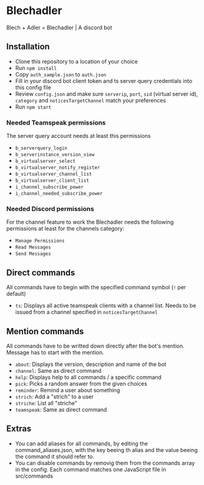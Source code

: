 # Blechadler
Blech + Adler = Blechadler | A discord bot

## Installation
- Clone this repository to a location of your choice
- Run `npm install`
- Copy `auth_sample.json` to `auth.json`
- Fill in your discord bot client token and ts server query credentials into this config file
- Review `config.json` and make sure `serverip`, `port`, `sid` (virtual server id), `category` and `noticesTargetChannel` match your preferences
- Run `npm start`

### Needed Teamspeak permissions
The server query account needs at least this permissions
- `b_serverquery_login`
- `b_serverinstance_version_view`
- `b_virtualserver_select`
- `b_virtualserver_notify_register`
- `b_virtualserver_channel_list`
- `b_virtualserver_client_list`
- `i_channel_subscribe_power`
- `i_channel_needed_subscribe_power`

### Needed Discord permissions
For the channel feature to work the Blechadler needs the following permissions at least for the channels category:
- `Manage Permissions`
- `Read Messages`
- `Send Messages`

## Direct commands
All commands have to begin with the specified command symbol (`!` per default)
- `ts`: Displays all active teamspeak clients with a channel list. Needs to be issued from a channel specified in `noticesTargetChannel`

## Mention commands
All commands have to be writted down directly after the bot's mention. Message has to start with the mention.
- `about`: Displays the version, description and name of the bot
- `channel`: Same as direct command
- `help`: Displays help to all commands / a specific command
- `pick`: Picks a random answer from the given choices
- `reminder`: Remind a user about something
- `strich`: Add a "strich" to a user
- `striche`: List all "striche"
- `teamspeak`: Same as direct command

## Extras
- You can add aliases for all commands, by editing the command_aliases.json, with the key beeing th alias and the value beeing the command it should refer to.
- You can disable commands by removig them from the commands array in the config. Each command matches one JavaScript file in src/commands
